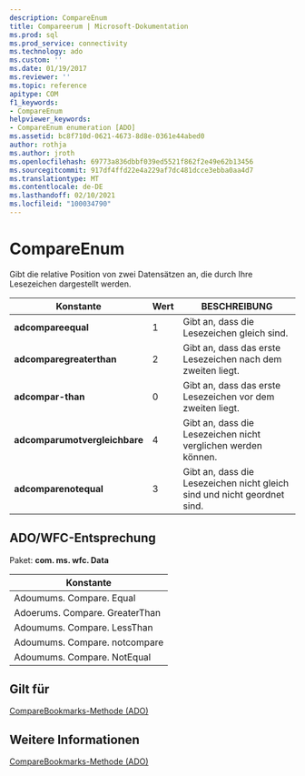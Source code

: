 ```yaml
---
description: CompareEnum
title: Compareerum | Microsoft-Dokumentation
ms.prod: sql
ms.prod_service: connectivity
ms.technology: ado
ms.custom: ''
ms.date: 01/19/2017
ms.reviewer: ''
ms.topic: reference
apitype: COM
f1_keywords:
- CompareEnum
helpviewer_keywords:
- CompareEnum enumeration [ADO]
ms.assetid: bc8f710d-0621-4673-8d8e-0361e44abed0
author: rothja
ms.author: jroth
ms.openlocfilehash: 69773a836dbbf039ed5521f862f2e49e62b13456
ms.sourcegitcommit: 917df4ffd22e4a229af7dc481dcce3ebba0aa4d7
ms.translationtype: MT
ms.contentlocale: de-DE
ms.lasthandoff: 02/10/2021
ms.locfileid: "100034790"
---
```

# <a name="compareenum"></a>CompareEnum
Gibt die relative Position von zwei Datensätzen an, die durch Ihre Lesezeichen dargestellt werden.  
  
|Konstante|Wert|BESCHREIBUNG|  
|--------------|-----------|-----------------|  
|**adcompareequal**|1|Gibt an, dass die Lesezeichen gleich sind.|  
|**adcomparegreaterthan**|2|Gibt an, dass das erste Lesezeichen nach dem zweiten liegt.|  
|**adcompar-than**|0|Gibt an, dass das erste Lesezeichen vor dem zweiten liegt.|  
|**adcomparumotvergleichbare**|4|Gibt an, dass die Lesezeichen nicht verglichen werden können.|  
|**adcomparenotequal**|3|Gibt an, dass die Lesezeichen nicht gleich sind und nicht geordnet sind.|  
  
## <a name="adowfc-equivalent"></a>ADO/WFC-Entsprechung  
 Paket: **com. ms. wfc. Data**  
  
|Konstante|  
|--------------|  
|Adoumums. Compare. Equal|  
|Adoerums. Compare. GreaterThan|  
|Adoumums. Compare. LessThan|  
|Adoumums. Compare. notcompare|  
|Adoumums. Compare. NotEqual|  
  
## <a name="applies-to"></a>Gilt für  
 [CompareBookmarks-Methode (ADO)](./comparebookmarks-method-ado.md)  
  
## <a name="see-also"></a>Weitere Informationen  
 [CompareBookmarks-Methode (ADO)](./comparebookmarks-method-ado.md)